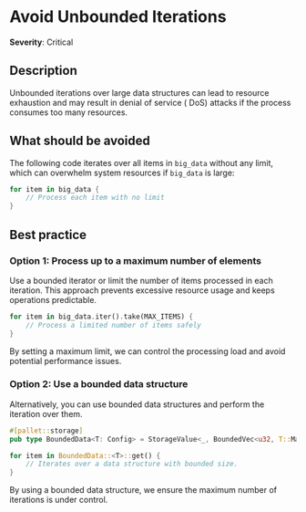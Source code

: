 # Avoid Unbounded Iterations

**Severity**: Critical

## Description

Unbounded iterations over large data structures can lead to resource exhaustion and may result in denial of service (
DoS) attacks if the process consumes too many resources.

## What should be avoided

The following code iterates over all items in `big_data` without any limit, which can overwhelm system resources if
`big_data` is large:

```rust
for item in big_data {
    // Process each item with no limit
}
```

## Best practice

### Option 1: Process up to a maximum number of elements

Use a bounded iterator or limit the number of items processed in each iteration. This approach prevents excessive
resource usage and keeps operations predictable.

```rust
for item in big_data.iter().take(MAX_ITEMS) {
    // Process a limited number of items safely
}
```

By setting a maximum limit, we can control the processing load and avoid potential performance issues.

### Option 2: Use a bounded data structure

Alternatively, you can use bounded data structures and perform the iteration over them.

```rust
#[pallet::storage]
pub type BoundedData<T: Config> = StorageValue<_, BoundedVec<u32, T::MaxEntries>>;

for item in BoundedData::<T>::get() {
    // Iterates over a data structure with bounded size.
}
```

By using a bounded data structure, we ensure the maximum number of iterations is under control.

